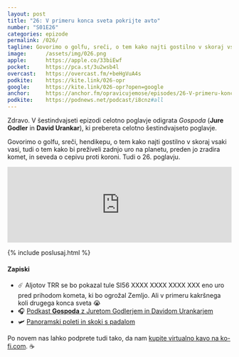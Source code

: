 ```yaml
---
layout: post
title: "26: V primeru konca sveta pokrijte avto"
number: "S01E26"
categories: epizode
permalink: /026/
tagline: Govorimo o golfu, sreči, o tem kako najti gostilno v skoraj vsaki vasi, tudi o tem kako bi preživeli zadnjo uro na planetu in seveda o cepivu proti koroni. Citat odigrata Gospoda Jure Godler in David Urankar.
image:		/assets/img/026.png
apple:		https://apple.co/33biEwf
pocket:		https://pca.st/3u2wsb4l
overcast:	https://overcast.fm/+beHgVuA4s
podkite:	https://kite.link/026-opr
google:		https://kite.link/026-opr?open=google
anchor:		https://anchor.fm/opravicujemose/episodes/26-V-primeru-konca-sveta-pokrijte-avto-emrke2
podkite:	https://podnews.net/podcast/i8cnz#all
---
```


Zdravo. V šestindvajseti epizodi celotno poglavje odigrata _Gospoda_ (**Jure Godler** in **David Urankar**), ki prebereta celotno šestindvajseto poglavje.

Govorimo o golfu, sreči, hendikepu, o tem kako najti gostilno v skoraj vsaki vasi, tudi o tem kako bi preživeli zadnjo uro na planetu, preden jo zradira komet, in seveda o cepivu proti koroni. Tudi o 26. poglavju.

<iframe src="https://www.listennotes.com/podcasts/opravičujemo-se-za/26-v-primeru-konca-sveta-omxzXG_sdyb/embed/" height="170px" width="100%" style="width: 1px; min-width: 100%;" loading="lazy" frameborder="0" scrolling="no"></iframe>

{% include poslusaj.html %}

#### Zapiski

- ☄️ Aljotov TRR se bo pokazal tule SI56 XXXX XXXX XXXX XXX eno uro pred prihodom kometa, ki bo ogrožal Zemljo. Ali v primeru kakršnega koli drugega konca sveta 😭
- 🎧 [Podkast **Gospoda** z Juretom Godlerjem in Davidom Urankarjem](https://podcasts.apple.com/si/podcast/gospoda/id1535598780)
- 🛩 [Panoramski poleti in skoki s padalom](https://www.lk-sentvid.com/?utm_source=podkast&utm_medium=zapiski&utm_campaign=opravicujemose)

Po novem nas lahko podprete tudi tako, da nam [kupite virtualno kavo na ko-fi.com](https://ko-fi.com/opravicujemose). ☕️